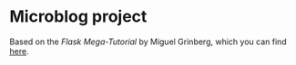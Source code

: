 Microblog project
=================

Based on the _Flask Mega-Tutorial_ by Miguel Grinberg, which you can find [here](https://blog.miguelgrinberg.com/post/the-flask-mega-tutorial-part-i-hello-world).


